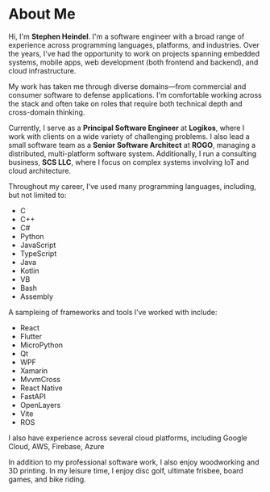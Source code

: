 # About Me

Hi, I'm **Stephen Heindel**. I'm a software engineer with a broad range of experience across programming languages, platforms, and industries. Over the years, I've had the opportunity to work on projects spanning embedded systems, mobile apps, web development (both frontend and backend), and cloud infrastructure.

My work has taken me through diverse domains—from commercial and consumer software to defense applications. I'm comfortable working across the stack and often take on roles that require both technical depth and cross-domain thinking.

Currently, I serve as a **Principal Software Engineer** at **Logikos**, where I work with clients on a wide variety of challenging problems. I also lead a small software team as a **Senior Software Architect** at **ROGO**, managing a distributed, multi-platform software system. Additionally, I run a consulting business, **SCS LLC**, where I focus on complex systems involving IoT and cloud architecture.

Throughout my career, I've used many programming languages, including, but not limited to:

- C
- C++
- C#
- Python
- JavaScript
- TypeScript
- Java
- Kotlin
- VB
- Bash
- Assembly

A sampleing of frameworks and tools I’ve worked with include:

- React
- Flutter
- MicroPython
- Qt
- WPF
- Xamarin
- MvvmCross
- React Native
- FastAPI
- OpenLayers
- Vite
- ROS

I also have experience across several cloud platforms, including Google Cloud, AWS, Firebase, Azure

In addition to my professional software work, I also enjoy woodworking and 3D printing. In my leisure time, I enjoy disc golf, ultimate frisbee, board games, and bike riding.
